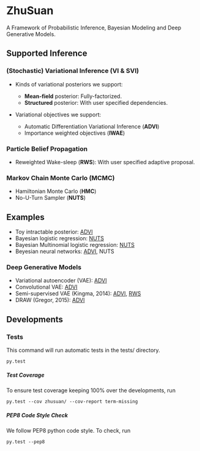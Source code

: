 # ZhuSuan

A Framework of Probabilistic Inference, Bayesian Modeling and Deep Generative Models.

## Supported Inference
### (Stochastic) Variational Inference (VI & SVI)
* Kinds of variational posteriors we support:
  * __Mean-field__ posterior: Fully-factorized.
  * __Structured__ posterior: With user specified dependencies.

* Variational objectives we support:
  * Automatic Differentiation Variational Inference (__ADVI__)
  * Importance weighted objectives (__IWAE__)

### Particle Belief Propagation
* Reweighted Wake-sleep (__RWS__): With user specified adaptive proposal.

### Markov Chain Monte Carlo (MCMC)
* Hamiltonian Monte Carlo (__HMC__)
* No-U-Turn Sampler (__NUTS__)

## Examples
* Toy intractable posterior: [ADVI](https://github.com/thu-ml/ZhuSuan/blob/master/examples/toy.py)
* Bayesian logistic regression: [NUTS](https://github.com/thu-ml/ZhuSuan/blob/master/examples/blr.py)
* Bayesian Multinomial logistic regression: [NUTS](https://github.com/thu-ml/ZhuSuan/blob/master/examples/bmlr.py)
* Beyesian neural networks: [ADVI](https://github.com/thu-ml/ZhuSuan/blob/master/examples/bayesian_nn.py), NUTS

### Deep Generative Models
* Variational autoencoder (VAE): [ADVI](https://github.com/thu-ml/ZhuSuan/blob/master/examples/vae.py)
* Convolutional VAE: [ADVI](https://github.com/thu-ml/ZhuSuan/blob/master/examples/vae_conv.py)
* Semi-supervised VAE (Kingma, 2014): 
  [ADVI](https://github.com/thu-ml/ZhuSuan/blob/master/examples/vae_ssl.py),
  [RWS](https://github.com/thu-ml/ZhuSuan/blob/master/examples/vae_ssl_rws.py)
* DRAW (Gregor, 2015): [ADVI](https://github.com/thu-ml/ZhuSuan/blob/master/examples/draw.py)

## Developments

### Tests
This command will run automatic tests in the tests/ directory.

`py.test`

##### Test Coverage
To ensure test coverage keeping 100% over the developments, run

`py.test --cov zhusuan/ --cov-report term-missing`

##### PEP8 Code Style Check
We follow PEP8 python code style. To check, run

`py.test --pep8`
